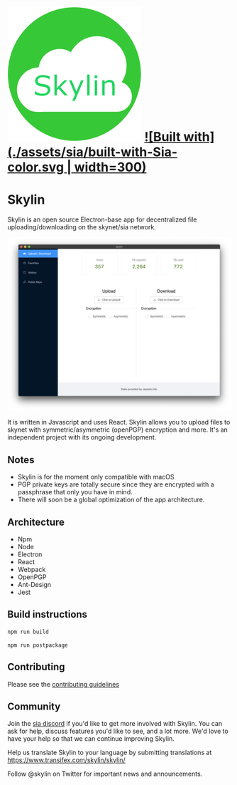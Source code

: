 # ![Skylin Logo](./assets/logo/skylin.png) [![Built with](./assets/sia/built-with-Sia-color.svg | width=300)](http://sia.tech)

# Skylin

Skylin is an open source Electron-base app for decentralized file uploading/downloading on the skynet/sia network.

![Skylin Screenshot](./assets/readme-bg.png)

It is written in Javascript and uses React.
Skylin allows you to upload files to skynet with symmetric/asymmetric (openPGP) encryption and more.
It's an independent project with its ongoing development.

## Notes
- Skylin is for the moment only compatible with macOS
- PGP private keys are totally secure since they are encrypted with a passphrase that only you have in mind.
- There will soon be a global optimization of the app architecture.

## Architecture
- Npm
- Node
- Electron
- React
- Webpack
- OpenPGP
- Ant-Design
- Jest

## Build instructions
```
npm run build
```
```
npm run postpackage
```

## Contributing
Please see the [contributing guidelines](./CONTRIBUTING.md)

## Community
Join the [sia discord](https://discord.gg/sia) if you'd like to get more involved with Skylin. 
You can ask for help, discuss features you'd like to see, and a lot more. 
We'd love to have your help so that we can continue improving Skylin.

Help us translate Skylin to your language by submitting translations at https://www.transifex.com/skylin/skylin/

Follow @skylin on Twitter for important news and announcements.